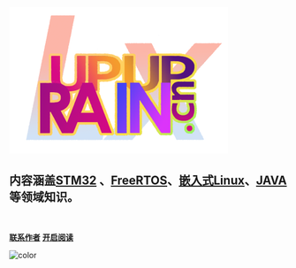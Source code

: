 
![](image/lxrainupup.png)

## **内容涵盖[STM32](/docs/STM32/STM32.md) 、[FreeRTOS](/docs/FreeRTOS/FreeRTOS.md)、[嵌入式Linux](/docs/linux开发/linux开发.md)、[JAVA](/docs/java/java.md) 等领域知识。**

<br>

[**联系作者**](/docs/work/contact.md)
[**开启阅读**](README.md)

![color](#F0F8FF)

